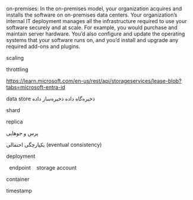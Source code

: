 on-premises:
In the on-premises model, your organization acquires and installs the software on on-premises data centers. Your organization’s internal IT deployment manages all the infrastructure required to use your software securely and at scale. For example, you would purchase and maintain server hardware. You’d also configure and update the operating systems that your software runs on, and you’d install and upgrade any required add-ons and plugins.

scaling

throttling

https://learn.microsoft.com/en-us/rest/api/storageservices/lease-blob?tabs=microsoft-entra-id

data store
ذخیره‌گاه داده
ذخیره‌ساز داده


shard

replica


پرس و جوهایی

یکپارچگی احتمالی (eventual consistency) 

deployment

  endpoint
  
 storage account


container

timestamp
